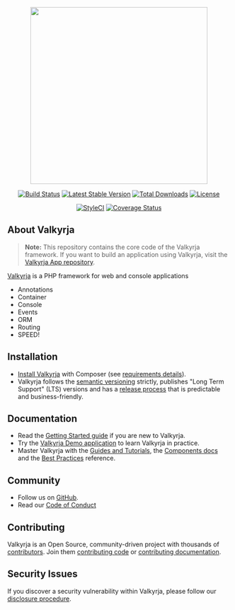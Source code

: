 <p align="center"><a href="https://valkyrja.io" target="_blank">
    <img src="https://i.imgur.com/dt0M3Ix.png" width="400">
</a></p>
<p align="center">
    <a href="https://travis-ci.org/valkyrjaio/valkyrja"><img src="https://travis-ci.org/valkyrjaio/valkyrja.svg" alt="Build Status"></a>
    <a href="https://packagist.org/packages/valkyrja/valkyrja"><img src="https://poser.pugx.org/valkyrja/valkyrja/v/stable.svg" alt="Latest Stable Version"></a>
    <a href="https://packagist.org/packages/valkyrja/valkyrja"><img src="https://poser.pugx.org/valkyrja/valkyrja/d/total.svg" alt="Total Downloads"></a>
    <a href="https://packagist.org/packages/valkyrja/valkyrja"><img src="https://poser.pugx.org/valkyrja/valkyrja/license.svg" alt="License"></a>
</p>
<p align="center">
    <!-- <a href="https://packagist.org/packages/valkyrja/valkyrja"><img src="https://poser.pugx.org/valkyrja/valkyrja/v/unstable" alt="Unstable Version"></a> -->
    <a href="https://styleci.io/repos/89089332"><img src="https://styleci.io/repos/89089332/shield?branch=master&style=flat" alt="StyleCI"></a>
    <a href="https://coveralls.io/github/valkyrjaio/valkyrja?branch=master"><img src="https://coveralls.io/repos/github/valkyrjaio/valkyrja/badge.svg?branch=master" alt="Coverage Status" /></a>
</p>

About Valkyrja
------------

> **Note:** This repository contains the core code of the Valkyrja framework. If you want to build an application using Valkyrja, visit the [Valkyrja App repository](https://github.com/valkyrjaio/application).

[Valkyrja][1] is a PHP framework for web and console applications

- Annotations
- Container
- Console
- Events
- ORM
- Routing
- SPEED!

Installation
------------

* [Install Valkyrja][4] with Composer (see [requirements details][3]).
* Valkyrja follows the [semantic versioning][5] strictly, publishes "Long Term
  Support" (LTS) versions and has a [release process][6] that is predictable and
  business-friendly.

Documentation
-------------

* Read the [Getting Started guide][7] if you are new to Valkyrja.
* Try the [Valkyrja Demo application][2] to learn Valkyrja in practice.
* Master Valkyrja with the [Guides and Tutorials][8], the [Components docs][9]
  and the [Best Practices][10] reference.

Community
---------

* Follow us on [GitHub][11].
* Read our [Code of Conduct][12]

Contributing
------------

Valkyrja is an Open Source, community-driven project with thousands of
[contributors][13]. Join them [contributing code][14] or [contributing documentation][15].

Security Issues
---------------

If you discover a security vulnerability within Valkyrja, please follow our
[disclosure procedure][16].

[1]: https://valkyrja.io
[2]: https://valkyrja.io
[3]: https://valkyrja.io
[4]: https://valkyrja.io
[5]: https://valkyrja.io
[6]: https://valkyrja.io
[7]: https://valkyrja.io
[8]: https://valkyrja.io
[9]: https://valkyrja.io
[10]: https://valkyrja.io
[11]: https://valkyrja.io
[12]: https://valkyrja.io
[13]: https://valkyrja.io
[14]: https://valkyrja.io
[15]: https://valkyrja.io
[16]: https://valkyrja.io
